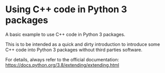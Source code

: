 # Using C++ code in Python 3 packages
A basic example to use C++ code in Python 3 packages.

This is to be intended as a quick and dirty introduction to introduce some C++ code into Python 3 packages without third parties software.

For details, always refer to the official documentation:
https://docs.python.org/3.8/extending/extending.html
